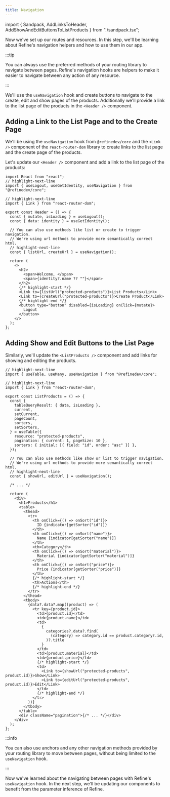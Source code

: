 ```yaml
---
title: Navigation
---
```


import { Sandpack, AddLinksToHeader, AddShowAndEditButtonsToListProducts } from "./sandpack.tsx";

<Sandpack>

Now we've set up our routes and resources. In this step, we'll be learning about Refine's navigation helpers and how to use them in our app.

:::tip

You can always use the preferred methods of your routing library to navigate between pages. Refine's navigation hooks are helpers to make it easier to navigate between any action of any resource.

:::

We'll use the `useNavigation` hook and create buttons to navigate to the create, edit and show pages of the products. Additionally we'll provide a link to the list page of the products in the `<Header />` component.

## Adding a Link to the List Page and to the Create Page

We'll be using the `useNavigation` hook from `@refinedev/core` and the `<Link />` component of the `react-router-dom` library to create links to the list page and the create page of the products. 

Let's update our `<Header />` component and add a link to the list page of the products:

```tsx title="src/header.tsx"
import React from "react";
// highlight-next-line
import { useLogout, useGetIdentity, useNavigation } from "@refinedev/core";

// highlight-next-line
import { Link } from "react-router-dom";

export const Header = () => {
  const { mutate, isLoading } = useLogout();
  const { data: identity } = useGetIdentity();

  // You can also use methods like list or create to trigger navigation.
  // We're using url methods to provide more semantically correct html.
  // highlight-next-line
  const { listUrl, createUrl } = useNavigation();

  return (
    <>
      <h2>
        <span>Welcome, </span>
        <span>{identity?.name ?? ""}</span>
      </h2>
      {/* highlight-start */}
      <Link to={listUrl("protected-products")}>List Products</Link>
      <Link to={createUrl("protected-products")}>Create Product</Link>
      {/* highlight-end */}
      <button type="button" disabled={isLoading} onClick={mutate}>
        Logout
      </button>
    </>
  );
};
```

<AddLinksToHeader />

## Adding Show and Edit Buttons to the List Page

Similarly, we'll update the `<ListProducts />` component and add links for showing and editing the products.


```tsx title="src/list-products.tsx"
// highlight-next-line
import { useTable, useMany, useNavigation } from "@refinedev/core";

// highlight-next-line
import { Link } from "react-router-dom";

export const ListProducts = () => {
  const {
    tableQueryResult: { data, isLoading },
    current,
    setCurrent,
    pageCount,
    sorters,
    setSorters,
  } = useTable({
    resource: "protected-products",
    pagination: { current: 1, pageSize: 10 },
    sorters: { initial: [{ field: "id", order: "asc" }] },
  });

  // You can also use methods like show or list to trigger navigation.
  // We're using url methods to provide more semantically correct html.
  // highlight-next-line
  const { showUrl, editUrl } = useNavigation();

  /* ... */

  return (
    <div>
      <h1>Products</h1>
      <table>
        <thead>
          <tr>
            <th onClick={() => onSort("id")}>
              ID {indicator[getSorter("id")]}
            </th>
            <th onClick={() => onSort("name")}>
              Name {indicator[getSorter("name")]}
            </th>
            <th>Category</th>
            <th onClick={() => onSort("material")}>
              Material {indicator[getSorter("material")]}
            </th>
            <th onClick={() => onSort("price")}>
              Price {indicator[getSorter("price")]}
            </th>
            {/* highlight-start */}
            <th>Actions</th>
            {/* highlight-end */}
          </tr>
        </thead>
        <tbody>
          {data?.data?.map((product) => (
            <tr key={product.id}>
              <td>{product.id}</td>
              <td>{product.name}</td>
              <td>
                {
                  categories?.data?.find(
                    (category) => category.id == product.category?.id,
                  )?.title
                }
              </td>
              <td>{product.material}</td>
              <td>{product.price}</td>
              {/* highlight-start */}
              <td>
                <Link to={showUrl("protected-products", product.id)}>Show</Link>
                <Link to={editUrl("protected-products", product.id)}>Edit</Link>
              </td>
              {/* highlight-end */}
            </tr>
          ))}
        </tbody>
      </table>
      <div className="pagination">{/* ... */}</div>
    </div>
  );
};
```

<AddShowAndEditButtonsToListProducts />

:::info

You can also use anchors and any other navigation methods provided by your routing library to move between pages, without being limited to the `useNavigation` hook.

:::

Now we've learned about the navigating between pages with Refine's `useNavigation` hook. In the next step, we'll be updating our components to benefit from the parameter inference of Refine.

</Sandpack>
